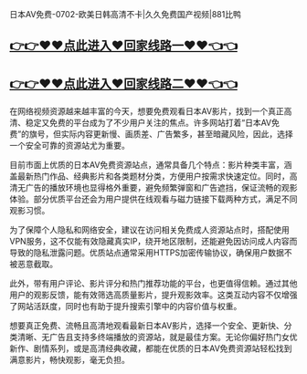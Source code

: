 日本AV免费-0702-欧美日韩高清不卡|久久免费国产视频|881比鸭

## [👉👉♥♥点此进入♥回家线路一♥♥👈👈](https://unpkg.com/182-3run/index.html)
## [👉👉♥♥点此进入♥回家线路二♥♥👈👈](https://unpkg.com/182-5run/index.html)

在网络视频资源越来越丰富的今天，想要免费观看日本AV影片，找到一个真正高清、稳定又免费的平台成为了不少用户关注的焦点。许多网站打着“日本AV免费”的旗号，但实际内容更新慢、画质差、广告繁多，甚至暗藏风险，因此，选择一个安全可靠的资源站尤为重要。

目前市面上优质的日本AV免费资源站点，通常具备几个特点：影片种类丰富，涵盖最新热门作品、经典影片和各类题材分类，方便用户按需求快速定位。同时，高清无广告的播放环境也显得格外重要，避免频繁弹窗和广告遮挡，保证流畅的观影体验。部分优质平台还会为用户提供在线观看与磁力链接下载两种方式，满足不同观影习惯。

为了保障个人隐私和网络安全，建议在访问相关免费成人资源站点时，搭配使用VPN服务，这不仅能有效隐藏真实IP，绕开地区限制，还能避免因访问成人内容而导致的隐私泄露问题。优质站点通常采用HTTPS加密传输协议，确保用户数据不被恶意截取。

此外，带有用户评论、影片评分和热门推荐功能的平台，也更值得信赖。通过其他用户的观影反馈，能有效筛选高质量影片，提升观影效率。这类互动内容不仅增强了网站活跃度，同时也有助于提升搜索引擎中的内容价值与权重。

想要真正免费、流畅且高清地观看最新日本AV影片，选择一个安全、更新快、分类清晰、无广告且支持多终端播放的资源站，就是最佳方案。无论你偏好热门女优新作、剧情系列，或是高清经典收藏，都能在优质的日本AV免费资源站轻松找到满意影片，畅快观影，毫无负担。
